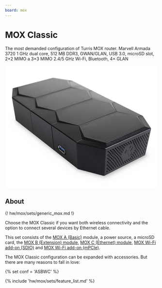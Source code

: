 ```yaml
---
board: mox
---
```

# MOX Classic

The most demanded configuration of Turris MOX router. Marvell Armada 3720 1 GHz
dual core, 512 MB DDR3, GWAN/GLAN, USB 3.0, microSD slot, 2×2 MIMO a 3×3 MIMO
2.4/5 GHz Wi-Fi, Bluetooth, 4× GLAN

![MOX Start](classic.jpg)

## About

{! hw/mox/sets/generic_mox.md !}

Choose the MOX Classic if you want both wireless connectivity and the option to
connect several devices by Ethernet cable.

This set consists of the [MOX A (Basic)](../modules/a.md) module, a power
source, a microSD card, the [MOX B (Extension) module](../modules/b.md), [MOX C
(Ethernet) module](../modules/c.md), [MOX Wi-Fi add-on
(SDIO)](../addons.md#wi-fi-sdio) and [MOX Wi-Fi add-on
(mPCIe)](../addons.md#wi-fi-mpcie).

The MOX Classic configuration can be expanded with accessories. But there are
many reasons to fall in love:

{% set conf = 'ASBWC' %}

{% include 'hw/mox/sets/feature_list.md' %}
